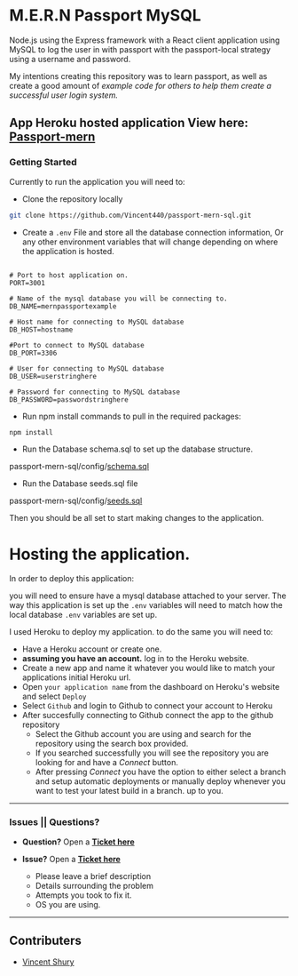 # M.E.R.N Passport MySQL

Node.js using the Express framework with a React client application using MySQL to log the user in with passport with the passport-local strategy using a username and password. 

My intentions creating this repository was to learn passport, as well as create a good amount of _example code for others to help them create a successful user login system._

__App Heroku hosted application View here: [Passport-mern](https://passport-mern.Herokuapp.com/)__
---

### Getting Started

Currently to run the application you will need to:

 * Clone the repository locally
```bash
git clone https://github.com/Vincent440/passport-mern-sql.git
```

* Create a `.env` File and store all the database connection information,
Or any other environment variables that will change depending on where the application is hosted. 
```env

# Port to host application on.
PORT=3001

# Name of the mysql database you will be connecting to.
DB_NAME=mernpassportexample

# Host name for connecting to MySQL database
DB_HOST=hostname

#Port to connect to MySQL database
DB_PORT=3306

# User for connecting to MySQL database
DB_USER=userstringhere

# Password for connecting to MySQL database
DB_PASSWORD=passwordstringhere

```

* Run npm install commands to pull in the required packages:
```bash
npm install
```

* Run the Database schema.sql to set up the database structure.

passport-mern-sql/config/[schema.sql](../config/schema.sql)

* Run the Database seeds.sql file

passport-mern-sql/config/[seeds.sql](../config/seeds.sql)

Then you should be all set to start making changes to the application. 

# Hosting the application.

In order to deploy this application:

you will need to ensure have a mysql database attached to your server. The way this application is set up the `.env` variables will need to match how the local database `.env` variables are set up. 

I used Heroku to deploy my application.
to do the same you will need to:
* Have a Heroku account or create one. 
* **assuming you have an account.** log in to the Heroku website.
* Create a new app and name it whatever you would like to match your applications initial Heroku url. 
* Open `your application name` from the dashboard on Heroku's website and select `Deploy`
* Select `Github` and login to Github to connect your account to Heroku
* After succesfully connecting to Github connect the app to the github repository
  * Select the Github account you are using and search for the repository using the search box provided.
  * If you searched successfully you will see the repository you are looking for and have a *Connect* button.
  * After pressing *Connect* you have the option to either select a branch and setup automatic deployments or manually deploy whenever you want to test your latest build in a branch. up to you. 
---
### Issues || Questions?
* **Question?** Open a **[Ticket here](https://github.com/Vincent440/passport-mern-sql/issues/new)**

* **Issue?** Open a **[Ticket here](https://github.com/Vincent440/passport-mern-sql/issues/new)**
  * Please leave a brief description
  * Details surrounding the problem
  * Attempts you took to fix it.
  * OS you are using.


---
## Contributers

* [Vincent Shury](https://vincent440.github.io/)